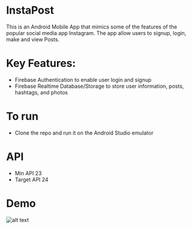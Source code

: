 # InstaPost
This is an Android Mobile App that mimics some of the features of the popular social media app Instagram. The app allow users to signup, login, make and view Posts.

# Key Features:
- Firebase Authentication to enable user login and signup
- Firebase Realtime Database/Storage to store user information, posts, hashtags, and photos

# To run
- Clone the repo and run it on the Android Studio emulator

# API
- Min API 23
- Target API 24

# Demo
![alt text]()
